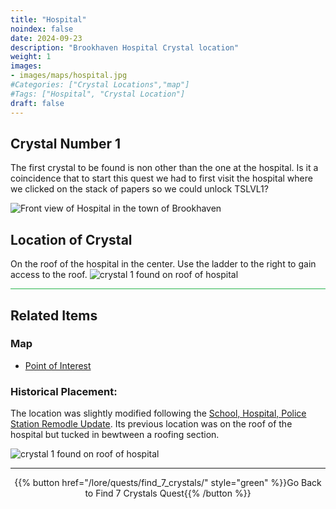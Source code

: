 ```yaml
---
title: "Hospital"
noindex: false
date: 2024-09-23
description: "Brookhaven Hospital Crystal location"
weight: 1
images:
- images/maps/hospital.jpg
#Categories: ["Crystal Locations","map"]
#Tags: ["Hospital", "Crystal Location"]
draft: false
--- 
```


## Crystal Number 1

The first crystal to be found is non other than the one at the hospital. Is it a coincidence that to start this quest we had to first visit the hospital where we clicked on the stack of papers so we could unlock TSLVL1?

![Front view of Hospital in the town of Brookhaven](/images/maps/hospital_remodeled_2024.png?width=400px)

## Location of Crystal

On the roof of the hospital in the center. Use the ladder to the right to gain access to the roof.
![crystal 1 found on roof of hospital](/images/maps/crystals/crystal_1_roof_of_hospital_updated_location.png?width=400px)

<hr style="background-color: #28b44c" size=8>

## Related Items

### Map

- [Point of Interest](/map/poi/hospital)

### Historical Placement:

The location was slightly modified following the [School, Hospital, Police Station Remodle Update](/blog/school_hospital_police_station_remodel). Its previous location was on the roof of the hospital but tucked in bewtween a roofing section. 

![crystal 1 found on roof of hospital](/images/maps/crystals/crystal_1_roof_of_hospital.png?width=400px)

---

<div align="center">{{% button href="/lore/quests/find_7_crystals/" style="green" %}}Go Back to Find 7 Crystals Quest{{% /button %}}</div>

